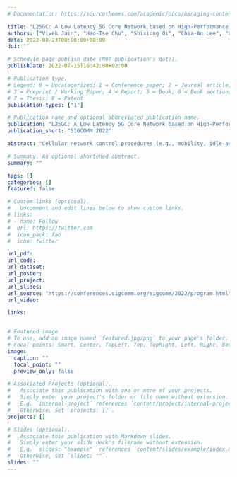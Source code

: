 ```yaml
---
# Documentation: https://sourcethemes.com/academic/docs/managing-content/

title: "L25GC: A Low Latency 5G Core Network based on High-Performance NFV Platforms"
authors: ["Vivek Jain", "Hao-Tse Chu", "Shixiong Qi", "Chia-An Lee", "Hung-Cheng Chang", "Cheng-Ying Hsieh", "K. K. Ramakrishnan", "Jyh-Cheng Chen"]
date: 2022-08-23T00:00:00+08:00
doi: ""

# Schedule page publish date (NOT publication's date).
publishDate: 2022-07-15T16:42:00+02:00

# Publication type.
# Legend: 0 = Uncategorized; 1 = Conference paper; 2 = Journal article;
# 3 = Preprint / Working Paper; 4 = Report; 5 = Book; 6 = Book section;
# 7 = Thesis; 8 = Patent
publication_types: ["1"]

# Publication name and optional abbreviated publication name.
publication: "L25GC: A Low Latency 5G Core Network based on High-Performance NFV Platforms"
publication_short: "SIGCOMM 2022"

abstract: "Cellular network control procedures (e.g., mobility, idle-active transition to conserve energy) directly influence data plane behavior, impacting user-experienced delay. Recognizing this control-data plane interdependence, L25GC re-architects the 5G Core (5GC) network, and its processing, to reduce latency of control plane operations and their impact on the data plane. Exploiting shared memory, L25GC eliminates message serialization and HTTP processing overheads, while being 3GPP-standards compliant. We improve data plane processing by factoring the functions to avoid control-data plane interference, and using scalable, flow-level packet classifiers for forwarding-rule lookups. Utilizing buffers at the 5GC, L25GC implements paging, and an intelligent handover scheme avoiding 3GPP’s hairpin routing, and data loss caused by limited buffering at 5G base stations, reduces delay and unnecessary message processing. L25GC’s integrated failure resiliency transparently recovers from failures of 5GC software network functions and hardware much faster than 3GPP’s reattach recovery procedure. L25GC is built based on free5GC, an open-source kernel-based 5GC implementation. L25GC reduces event completion time by ∼50% for several control plane events and improves data packet latency (due to improved control plane communication) by ∼2×, during paging and handover events, compared to free5GC. L25GC’s design is general, although current implementation supports a limited number of user sessions."

# Summary. An optional shortened abstract.
summary: ""

tags: []
categories: []
featured: false

# Custom links (optional).
#   Uncomment and edit lines below to show custom links.
# links:
# - name: Follow
#  url: https://twitter.com
#  icon_pack: fab
#  icon: twitter

url_pdf:
url_code:
url_dataset:
url_poster:
url_project:
url_slides:
url_source: "https://conferences.sigcomm.org/sigcomm/2022/program.html"
url_video:

links:


# Featured image
# To use, add an image named `featured.jpg/png` to your page's folder.
# Focal points: Smart, Center, TopLeft, Top, TopRight, Left, Right, BottomLeft, Bottom, BottomRight.
image:
  caption: ""
  focal_point: ""
  preview_only: false

# Associated Projects (optional).
#   Associate this publication with one or more of your projects.
#   Simply enter your project's folder or file name without extension.
#   E.g. `internal-project` references `content/project/internal-project/index.md`.
#   Otherwise, set `projects: []`.
projects: []

# Slides (optional).
#   Associate this publication with Markdown slides.
#   Simply enter your slide deck's filename without extension.
#   E.g. `slides: "example"` references `content/slides/example/index.md`.
#   Otherwise, set `slides: ""`.
slides: ""
---
```

